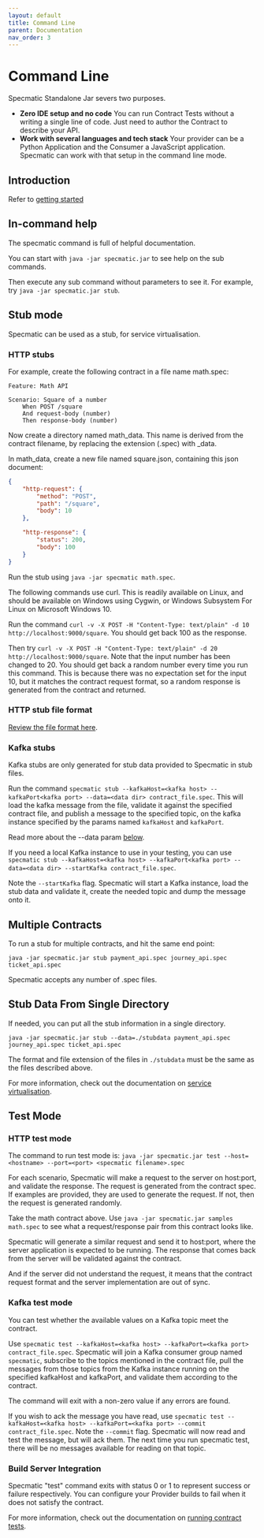 ```yaml
---
layout: default
title: Command Line
parent: Documentation
nav_order: 3
---
```

Command Line
============

Specmatic Standalone Jar severs two purposes.
* **Zero IDE setup and no code** You can run Contract Tests without a writing a single line of code. Just need to author the Contract to describe your API.
* **Work with several languages and tech stack** Your provider can be a Python Application and the Consumer a JavaScript application. Specmatic can work with that setup in the command line mode.

## Introduction

Refer to [getting started](/documentation/getting_started.html)

## In-command help

The specmatic command is full of helpful documentation.

You can start with `java -jar specmatic.jar` to see help on the sub commands.

Then execute any sub command without parameters to see it. For example, try `java -jar specmatic.jar stub`.

## Stub mode

Specmatic can be used as a stub, for service virtualisation.

### HTTP stubs

For example, create the following contract in a file name math.spec:

```gherkin
Feature: Math API

Scenario: Square of a number
    When POST /square
    And request-body (number)
    Then response-body (number)
```

Now create a directory named math_data. This name is derived from the contract filename, by replacing the extension (.spec) with _data.

In math_data, create a new file named square.json, containing this json document:

```json
{
    "http-request": {
        "method": "POST",
        "path": "/square",
        "body": 10
    },

    "http-response": {
        "status": 200,
        "body": 100
    }
}
```

Run the stub using `java -jar specmatic math.spec`.

The following commands use curl. This is readily available on Linux, and should be available on Windows using Cygwin, or Windows Subsystem For Linux on Microsoft Windows 10.

Run the command `curl -v -X POST -H "Content-Type: text/plain" -d 10 http://localhost:9000/square`. You should get back 100 as the response.

Then try `curl -v -X POST -H "Content-Type: text/plain" -d 20 http://localhost:9000/square`. Note that the input number has been changed to 20. You should get back a random number every time you run this command. This is because there was no expectation set for the input 10, but it matches the contract request format, so a random response is generated from the contract and returned.

### HTTP stub file format

[Review the file format here](/documentation/service_virtualisation.html#stub-file-format).

### Kafka stubs

Kafka stubs are only generated for stub data provided to Specmatic in stub files.

Run the command `specmatic stub --kafkaHost=<kafka host> --kafkaPort<kafka port> --data=<data dir> contract_file.spec`. This will load the kafka message from the file, validate it against the specified contract file, and publish a message to the specified topic, on the kafka instance specified by the params named `kafkaHost` and `kafkaPort`.

Read more about the --data param [below](#stub-data-from-single-directory).

If you need a local Kafka instance to use in your testing, you can use `specmatic stub --kafkaHost=<kafka host> --kafkaPort<kafka port> --data=<data dir> --startKafka contract_file.spec`.

Note the `--startKafka` flag. Specmatic will start a Kafka instance, load the stub data and validate it, create the needed topic and dump the message onto it.

## Multiple Contracts

To run a stub for multiple contracts, and hit the same end point:

    java -jar specmatic.jar stub payment_api.spec journey_api.spec ticket_api.spec

Specmatic accepts any number of .spec files.

## Stub Data From Single Directory

If needed, you can put all the stub information in a single directory.

    java -jar specmatic.jar stub --data=./stubdata payment_api.spec journey_api.spec ticket_api.spec

The format and file extension of the files in `./stubdata` must be the same as the files described above.

For more information, check out the documentation on [service virtualisation](/service_virtualisation.html).

## Test Mode

### HTTP test mode
The command to run test mode is:
`java -jar specmatic.jar test --host=<hostname> --port=<port> <specmatic filename>.spec`

For each scenario, Specmatic will make a request to the server on host:port, and validate the response. The request is generated from the contract spec. If examples are provided, they are used to generate the request. If not, then the request is generated randomly.

Take the math contract above. Use `java -jar specmatic.jar samples math.spec` to see what a request/response pair from this contract looks like.

Specmatic will generate a similar request and send it to host:port, where the server application is expected to be running. The response that comes back from the server will be validated against the contract.

And if the server did not understand the request, it means that the contract request format and the server implementation are out of sync.

### Kafka test mode

You can test whether the available values on a Kafka topic meet the contract.

Use `specmatic test --kafkaHost=<kafka host> --kafkaPort=<kafka port> contract_file.spec`. Specmatic will join a Kafka consumer group named `specmatic`, subscribe to the topics mentioned in the contract file, pull the messages from those topics from the Kafka instance running on the specified kafkaHost and kafkaPort, and validate them according to the contract.

The command will exit with a non-zero value if any errors are found.

If you wish to ack the message you have read, use `specmatic test --kafkaHost=<kafka host> --kafkaPort=<kafka port> --commit contract_file.spec`. Note the `--commit` flag. Specmatic will now read and test the message, but will ack them. The next time you run specmatic test, there will be no messages available for reading on that topic.

### Build Server Integration

Specmatic "test" command exits with status 0 or 1 to represent success or failure respectively.
You can configure your Provider builds to fail when it does not satisfy the contract.

For more information, check out the documentation on [running contract tests](/contract_tests.html).
